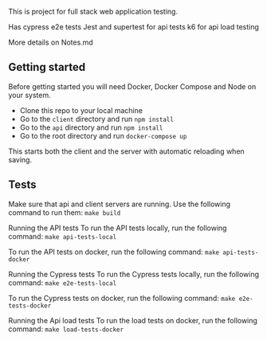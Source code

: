 This is project for full stack web application testing.

Has cypress e2e tests
Jest and supertest for api tests
k6 for api load testing

More details on Notes.md

## Getting started

Before getting started you will need Docker, Docker Compose and Node on your system.

- Clone this repo to your local machine
- Go to the `client` directory and run `npm install`
- Go to the `api` directory and run `npm install`
- Go to the root directory and run `docker-compose up`

This starts both the client and the server with automatic reloading when saving.

## Tests

Make sure that api and client servers are running. Use the following command to run them: `make build`

Running the API tests
To run the API tests locally, run the following command: `make api-tests-local`

To run the API tests on docker, run the following command: `make api-tests-docker`

Running the Cypress tests
To run the Cypress tests locally, run the following command: `make e2e-tests-local`

To run the Cypress tests on docker, run the following command: `make e2e-tests-docker`

Running the Api load tests
To run the load tests on docker, run the following command: `make load-tests-docker`

